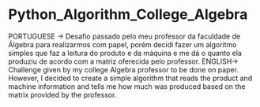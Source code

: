 # Python_Algorithm_College_Algebra
 PORTUGUESE -> Desafio passado pelo meu professor da faculdade de Álgebra para realizarmos com papel, porém decidi fazer um algoritmo simples que faz a leitura do produto e da máquina e me dá o quanto ela produziu de acordo com a matriz oferecida pelo professor.  ENGLISH-> Challenge given by my college Algebra professor to be done on paper. However, I decided to create a simple algorithm that reads the product and machine information and tells me how much was produced based on the matrix provided by the professor.
